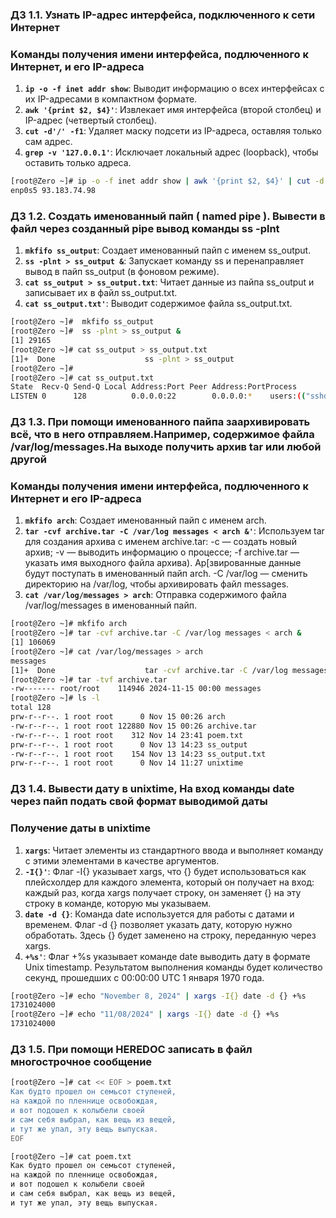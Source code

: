 ### Д3 1.1. Узнать IP-адрес интерфейса, подключенного к сети Интернет

### Kоманды получения имени интерфейса, подлюченного к Интернет, и его IP-адреса

1. **`ip -o -f inet addr show`**: Выводит информацию о всех интерфейсах с их IP-адресами в компактном формате.
2. **`awk '{print $2, $4}'`**: Извлекает имя интерфейса (второй столбец) и IP-адрес (четвертый столбец).
3. **`cut -d'/' -f1`**: Удаляет маску подсети из IP-адреса, оставляя только сам адрес.
4. **`grep -v '127.0.0.1'`**: Исключает локальный адрес (loopback), чтобы оставить только адреса.

```bash
[root@Zero ~]# ip -o -f inet addr show | awk '{print $2, $4}' | cut -d'/' -f1 | grep -v '127.0.0.1'
enp0s5 93.183.74.98
```

### Д3 1.2. Создать именованный пайп ( named pipe ). Вывести в файл через созданный pipe вывод команды ss -plnt

1. **`mkfifo ss_output`**: Создает именованный пайп с именем ss_output.
2. **`ss -plnt > ss_output &`**: Запускает команду ss и перенаправляет вывод в пайп ss_output (в фоновом режиме).
3. **`cat ss_output > ss_output.txt`**: Читает данные из пайпа ss_output и записывает их в файл ss_output.txt.
4. **`cat ss_output.txt'`**: Выводит содержимое файла ss_output.txt.

```bash
[root@Zero ~]#	mkfifo ss_output
[root@Zero ~]#  ss -plnt > ss_output &
[1] 29165
[root@Zero ~]# cat ss_output > ss_output.txt
[1]+  Done                    ss -plnt > ss_output
[root@Zero ~]# 
[root@Zero ~]# cat ss_output.txt
State  Recv-Q Send-Q Local Address:Port Peer Address:PortProcess
LISTEN 0      128          0.0.0.0:22        0.0.0.0:*    users:(("sshd",pid=1119,fd=5))
```


### Д3 1.3. При помощи именованного пайпа заархивировать всё, что в него отправляем.Например, содержимое файла /var/log/messages.На выходе получить архив tar или любой другой

### Kоманды получения имени интерфейса, подлюченного к Интернет и его IP-адреса

1. **`mkfifo arch`**: Создает именованный пайп с именем arch.
2. **`tar -cvf archive.tar -C /var/log messages < arch &'`**: Используем tar для создания архива с именем archive.tar:
	-c — создать новый архив; 
	-v — выводить информацию о процессе; 
	-f archive.tar — указать имя выходного файла архива). 
	Ар[звированные данные будут поступать в именованный пайп arch. 
	-C /var/log — сменить директорию на /var/log, чтобы архивировать файл messages.
3. **`cat /var/log/messages > arch`**: Отправка содержимого файла /var/log/messages в именованный пайп.

```bash
[root@Zero ~]# mkfifo arch
[root@Zero ~]# tar -cvf archive.tar -C /var/log messages < arch &
[1] 106069
[root@Zero ~]# cat /var/log/messages > arch
messages
[1]+  Done                    tar -cvf archive.tar -C /var/log messages < arch
[root@Zero ~]# tar -tvf archive.tar
-rw------- root/root    114946 2024-11-15 00:00 messages
[root@Zero ~]# ls -l
total 128
prw-r--r--. 1 root root      0 Nov 15 00:26 arch
-rw-r--r--. 1 root root 122880 Nov 15 00:26 archive.tar
-rw-r--r--. 1 root root    312 Nov 14 23:41 poem.txt
prw-r--r--. 1 root root      0 Nov 13 14:23 ss_output
-rw-r--r--. 1 root root    154 Nov 13 14:23 ss_output.txt
prw-r--r--. 1 root root      0 Nov 14 11:27 unixtime
```


### Д3 1.4. Вывести дату в unixtime, На вход команды date через пайп подать свой формат выводимой даты

### Получение даты в unixtime

1. **`xargs`**: Читает элементы из стандартного ввода и выполняет команду с этими элементами в качестве аргументов.
2. **`-I{}'`**: Флаг -I{} указывает xargs, что {} будет использоваться как плейсхолдер для каждого элемента, который он получает на вход: каждый раз, когда xargs получает строку, он заменяет {} на эту строку в команде, которую мы указываем.
3. **`date -d {}`**: Команда date используется для работы с датами и временем. Флаг -d {} позволяет указать дату, которую нужно обработать. Здесь {} будет заменено на строку, переданную через xargs.
4. **`+%s'`**: Флаг +%s указывает команде date выводить дату в формате Unix timestamp. Результатом выполнения команды будет количество секунд, прошедших с 00:00:00 UTC 1 января 1970 года.

```bash
[root@Zero ~]# echo "November 8, 2024" | xargs -I{} date -d {} +%s
1731024000
[root@Zero ~]# echo "11/08/2024" | xargs -I{} date -d {} +%s
1731024000
```

### Д3 1.5. При помощи HEREDOC записать в файл многострочное сообщение

```bash
[root@Zero ~]# cat << EOF > poem.txt
Как будто прошел он семьсот ступеней,
на каждой по пленнице освобождая,
и вот подошел к колыбели своей
и сам себя выбрал, как вещь из вещей,
и тут же упал, эту вещь выпуская.
EOF

[root@Zero ~]# cat poem.txt
Как будто прошел он семьсот ступеней,
на каждой по пленнице освобождая,
и вот подошел к колыбели своей
и сам себя выбрал, как вещь из вещей,
и тут же упал, эту вещь выпуская.